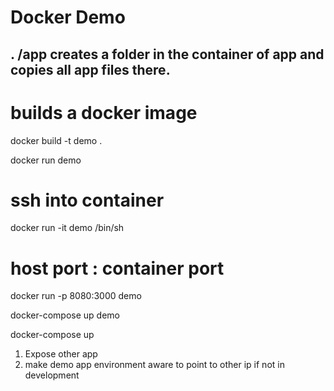 
# Docker Demo

## . /app creates a folder in the container of app and copies all app files there.

# builds a docker image
docker build -t demo .


docker run demo 

# ssh into container
docker run -it demo /bin/sh


# host port : container port

docker run -p 8080:3000 demo


docker-compose up demo

docker-compose up

1. Expose other app
2. make demo app environment aware to point to other ip if not in development
